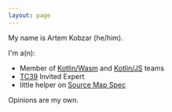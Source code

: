 ```yaml
---
layout: page
---
```


My name is Artem Kobzar (he/him).

I'm a(n):
- Member of [Kotlin/Wasm](https://kotlinlang.org/docs/wasm-overview.html) and [Kotlin/JS](https://kotlinlang.org/docs/js-overview.html) teams
- [TC39](https://tc39.es/) Invited Expert
- little helper on [Source Map Spec](https://tc39.es/source-map-spec/)

Opinions are my own.
